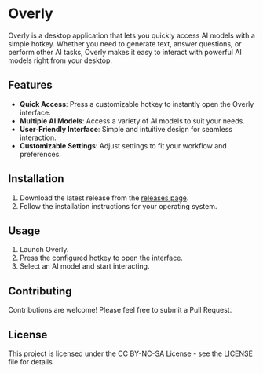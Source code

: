 # Overly

Overly is a desktop application that lets you quickly access AI models with a simple hotkey. Whether you need to generate text, answer questions, or perform other AI tasks, Overly makes it easy to interact with powerful AI models right from your desktop.

## Features

- **Quick Access**: Press a customizable hotkey to instantly open the Overly interface.
- **Multiple AI Models**: Access a variety of AI models to suit your needs.
- **User-Friendly Interface**: Simple and intuitive design for seamless interaction.
- **Customizable Settings**: Adjust settings to fit your workflow and preferences.

## Installation

1. Download the latest release from the [releases page](https://github.com/hypackel/overly/releases).
2. Follow the installation instructions for your operating system.

## Usage

1. Launch Overly.
2. Press the configured hotkey to open the interface.
3. Select an AI model and start interacting.

## Contributing

Contributions are welcome! Please feel free to submit a Pull Request.

## License

This project is licensed under the CC BY-NC-SA License - see the [LICENSE](LICENSE) file for details.

